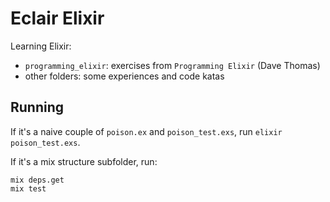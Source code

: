 # Eclair Elixir

Learning Elixir:
- `programming_elixir`: exercises from `Programming Elixir` (Dave Thomas)
- other folders: some experiences and code katas

## Running

If it's a naive couple of `poison.ex` and `poison_test.exs`, run `elixir poison_test.exs`.

If it's a mix structure subfolder, run:
```
mix deps.get
mix test
```
